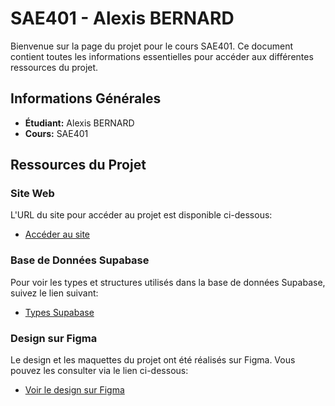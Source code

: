 # SAE401 - Alexis BERNARD

Bienvenue sur la page du projet pour le cours SAE401. Ce document contient toutes les informations essentielles pour accéder aux différentes ressources du projet.

## Informations Générales

- **Étudiant:** Alexis BERNARD
- **Cours:** SAE401

## Ressources du Projet

### Site Web

L'URL du site pour accéder au projet est disponible ci-dessous:

- [Accéder au site](URL_DU_SITE)

### Base de Données Supabase

Pour voir les types et structures utilisés dans la base de données Supabase, suivez le lien suivant:

- [Types Supabase](LIEN_VERS_LES_TYPES_SUPABASE)

### Design sur Figma

Le design et les maquettes du projet ont été réalisés sur Figma. Vous pouvez les consulter via le lien ci-dessous:

- [Voir le design sur Figma](https://www.figma.com/file/Mkb7jmillHprRNexw6cSv6/Maquettes-site-film-SAE-401?type=design&node-id=1%3A23&mode=design&t=JM7dyhTr5n4cKhUp-1)
